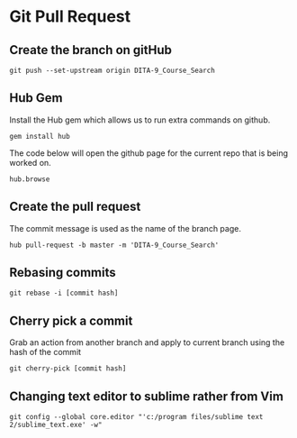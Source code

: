 # Git Pull Request
## Create the branch on gitHub
```
git push --set-upstream origin DITA-9_Course_Search
```

## Hub Gem
Install the Hub gem which allows us to run extra commands on github.
```
gem install hub
```
The code below will open the github page for the current repo that is being worked on. 
```
hub.browse
```

## Create the pull request
The commit message is used as the name of the branch page.
```
hub pull-request -b master -m 'DITA-9_Course_Search'
```

## Rebasing commits
```
git rebase -i [commit hash]
```

## Cherry pick a commit
Grab an action from another branch and apply to current branch using the hash of the commit
```
git cherry-pick [commit hash]
```

## Changing text editor to sublime rather from Vim
```
git config --global core.editor "'c:/program files/sublime text 2/sublime_text.exe' -w"
```